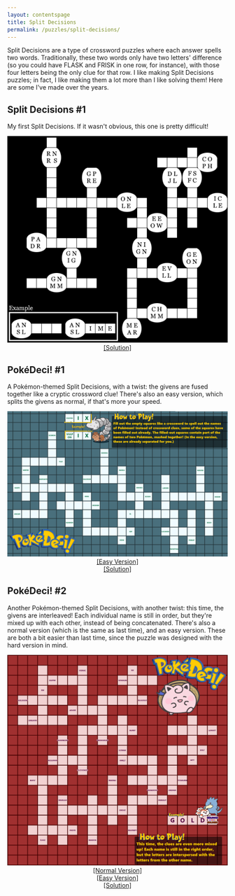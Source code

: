 ```yaml
---
layout: contentspage
title: Split Decisions
permalink: /puzzles/split-decisions/
---
```


Split Decisions are a type of crossword puzzles where each answer spells two words. Traditionally, these two words only have two letters' difference (so you could have FLASK and FRISK in one row, for instance), with those four letters being the only clue for that row. I like making Split Decisions puzzles; in fact, I like making them a lot more than I like solving them! Here are some I've made over the years.

<!--more-->

<h2 id="1">Split Decisions #1</h2>

My first Split Decisions. If it wasn't obvious, this one is pretty difficult!

<center>
<img src="/img/split-decisions/Split-1.png"><br/>
<a href="/img/split-decisions/Split-1-Answers.png">[Solution]</a>
</center>

<h2 id="2">PokéDeci! #1</h2>

A Pokémon-themed Split Decisions, with a twist: the givens are fused together like a cryptic crossword clue! There's also an easy version, which splits the givens as normal, if that's more your speed.

<center>
<img src="/img/split-decisions/PokeDeci-Normal.png"><br/>
<a href="/img/split-decisions/PokeDeci-Easy.png">[Easy Version]</a><br/>
<a href="/img/split-decisions/PokeDeci-Answers.png">[Solution]</a>
</center>

<h2 id="3">PokéDeci! #2</h2>

Another Pokémon-themed Split Decisions, with another twist: this time, the givens are interleaved! Each individual name is still in order, but they're mixed up with each other, instead of being concatenated. There's also a normal version (which is the same as last time), and an easy version. These are both a bit easier than last time, since the puzzle was designed with the hard version in mind.

<center>
<img src="/img/split-decisions/PokeDeci-2-Hard.png"><br/>
<a href="/img/split-decisions/PokeDeci-2-Normal.png">[Normal Version]</a><br/>
<a href="/img/split-decisions/PokeDeci-2-Easy.png">[Easy Version]</a><br/>
<a href="/img/split-decisions/PokeDeci-2-Answers.png">[Solution]</a>
</center>